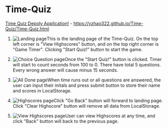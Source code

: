 # Time-Quiz


[Time Quiz Depoly Application!](https://yzhao322.github.io/Time-Quiz/Time-Quiz.html) - https://yzhao322.github.io/Time-Quiz/Time-Quiz.html 

1. ![Landing page](http://source/Landing-Page.png)This is the landing page of the Time-Quiz. On the top left corner is "View Highscores" button, and on the top right corner is "Game Timer". Clicking "Start Quiz!" button to start the game.

2. ![Choice Question page](http://source/Questions.png)Once the "Start Quiz!" button is clicked. Timer will start to count seconds from 100 to 0. There have total 5 questions. Every wrong answer will cause minus 15 seconds. 

3. ![All Done page](http://source/Landing-Page.png)When time runs out or all questions are answered, the user can input their initals and press submit button to store their name and scores in LocalStorage.

4. ![Highscores page](http://source/Landing-Page.png)Click "Go Back" button will forward to landing page. Click "Clear Highscore" button will remove all data from LocalStorage.

5. ![View Highscores page](http://source/Landing-Page.png)User can view Highscores at any time, and click "Back" button will back to the previous page.
